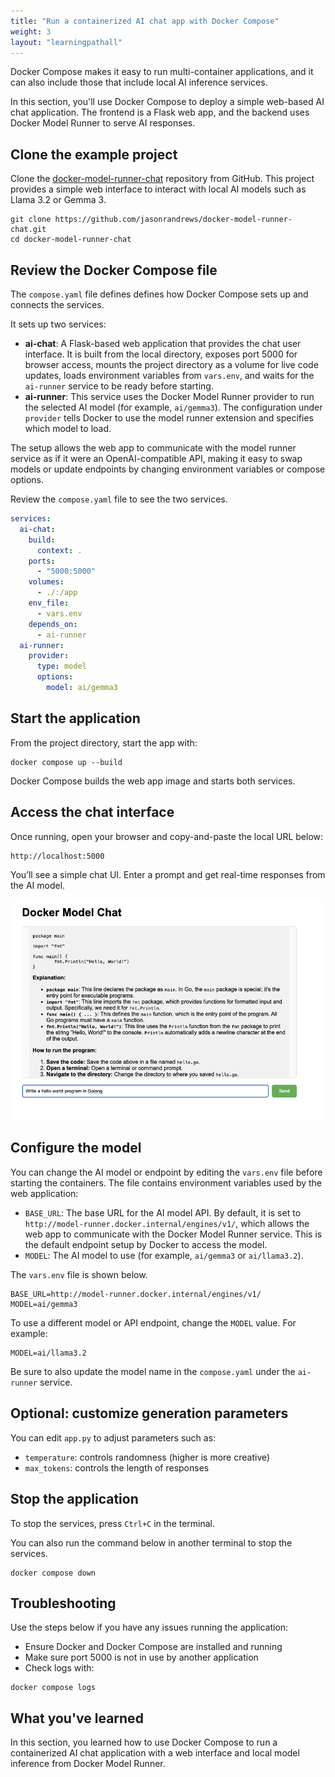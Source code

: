 ```yaml
---
title: "Run a containerized AI chat app with Docker Compose"
weight: 3
layout: "learningpathall"
---
```


Docker Compose makes it easy to run multi-container applications, and it can also include those that include local AI inference services.

In this section, you'll use Docker Compose to deploy a simple web-based AI chat application. The frontend is a Flask web app, and the backend uses Docker Model Runner to serve AI responses.

## Clone the example project

Clone the [docker-model-runner-chat](https://github.com/jasonrandrews/docker-model-runner-chat) repository from GitHub. This project provides a simple web interface to interact with local AI models such as Llama 3.2 or Gemma 3.

```console
git clone https://github.com/jasonrandrews/docker-model-runner-chat.git
cd docker-model-runner-chat
```

## Review the Docker Compose file

The `compose.yaml` file defines defines how Docker Compose sets up and connects the services.

It sets up two services:

- **ai-chat**: A Flask-based web application that provides the chat user interface. It is built from the local directory, exposes port 5000 for browser access, mounts the project directory as a volume for live code updates, loads environment variables from `vars.env`, and waits for the `ai-runner` service to be ready before starting.
- **ai-runner**: This service uses the Docker Model Runner provider to run the selected AI model (for example, `ai/gemma3`). The configuration under `provider` tells Docker to use the model runner extension and specifies which model to load.

The setup allows the web app to communicate with the model runner service as if it were an OpenAI-compatible API, making it easy to swap models or update endpoints by changing environment variables or compose options.

Review the `compose.yaml` file to see the two services.

```yaml
services:
  ai-chat:
    build:
      context: .
    ports:
      - "5000:5000"
    volumes:
      - ./:/app
    env_file:
      - vars.env
    depends_on:
      - ai-runner
  ai-runner:
    provider:
      type: model
      options:
        model: ai/gemma3
```

## Start the application

From the project directory, start the app with:

```console
docker compose up --build
```

Docker Compose builds the web app image and starts both services.

## Access the chat interface

Once running, open your browser and copy-and-paste the local URL below: 

```console
http://localhost:5000
```

You’ll see a simple chat UI. Enter a prompt and get real-time responses from the AI model.

![Compose #center](compose-app.png "Docker Model Chat")

## Configure the model

You can change the AI model or endpoint by editing the `vars.env` file before starting the containers. The file contains environment variables used by the web application:

- `BASE_URL`: The base URL for the AI model API. By default, it is set to `http://model-runner.docker.internal/engines/v1/`, which allows the web app to communicate with the Docker Model Runner service. This is the default endpoint setup by Docker to access the model. 
- `MODEL`: The AI model to use (for example, `ai/gemma3` or `ai/llama3.2`).

The `vars.env` file is shown below. 

```console
BASE_URL=http://model-runner.docker.internal/engines/v1/
MODEL=ai/gemma3
```

To use a different model or API endpoint, change the `MODEL` value. For example:

```console
MODEL=ai/llama3.2
```

Be sure to also update the model name in the `compose.yaml` under the `ai-runner` service. 

## Optional: customize generation parameters

You can edit `app.py` to adjust parameters such as:

* `temperature`: controls randomness (higher is more creative)
* `max_tokens`: controls the length of responses 

## Stop the application

To stop the services, press `Ctrl+C` in the terminal.

You can also run the command below in another terminal to stop the services.

```console
docker compose down
```

## Troubleshooting

Use the steps below if you have any issues running the application:

* Ensure Docker and Docker Compose are installed and running
* Make sure port 5000 is not in use by another application
* Check logs with:

```console
docker compose logs
```

## What you've learned 
In this section, you learned how to use Docker Compose to run a containerized AI chat application with a web interface and local model inference from Docker Model Runner. 
